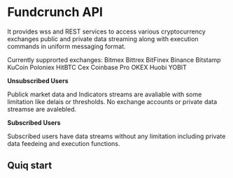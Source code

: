 # Fundcrunch API
It provides wss and REST services to access various cryptocurrency exchanges public and private data streaming along with execution commands in uniform messaging format.

Currently supprorted exchanges: Bitmex Bittrex BitFinex Binance Bitstamp KuCoin Poloniex HitBTC Cex Coinbase Pro OKEX Huobi YOBIT

**Unsubscribed Users**

Publick market data and Indicators streams are avaliable with some limitation like delais or thresholds. No exchange accounts or private data streamse are avalebled.  

**Subscribed Users**

Subscribed users have data streams without any limitation including private data feedeing and execution functions. 

## Quiq start



